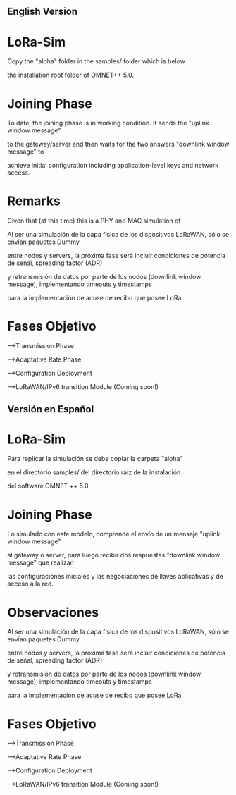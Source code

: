 ## English Version

#  LoRa-Sim

Copy the "aloha" folder in the samples/ folder which is below

the installation root folder of OMNET++ 5.0. 

# Joining Phase

To date, the joining phase is in working condition. It sends the "uplink window message"

to the gateway/server and then waits for the two answers "downlink window message" to 

achieve initial configuration including application-level keys and network access.

# Remarks

Given that (at this time) this is a PHY and MAC simulation of 

Al ser una simulación de la capa física de los dispositivos LoRaWAN, sólo se envían paquetes Dummy

entre nodos y servers, la próxima fase será incluir condiciones de potencia de señal, spreading factor (ADR)

y retransmisión de datos por parte de los nodos (downlink window message), implementando timeouts y timestamps

para la implementación de acuse de recibo que posee LoRa.

# Fases Objetivo

-->Transmission Phase

-->Adaptative Rate Phase

-->Configuration Deployment

-->LoRaWAN/IPv6 transition Module (Coming soon!)



## Versión en Español

#  LoRa-Sim

Para replicar la simulación se debe copiar la carpeta "aloha"

en el directorio samples/ del directorio raíz de la instalación

del software OMNET ++ 5.0.

# Joining Phase

Lo simulado con este modelo, comprende el envío de un mensaje "uplink window message"

al gateway o server, para luego recibir dos respuestas "downlink window message" que realizan

las configuraciones iniciales y las negociaciones de llaves aplicativas y de acceso a la red.

# Observaciones

Al ser una simulación de la capa física de los dispositivos LoRaWAN, sólo se envían paquetes Dummy

entre nodos y servers, la próxima fase será incluir condiciones de potencia de señal, spreading factor (ADR)

y retransmisión de datos por parte de los nodos (downlink window message), implementando timeouts y timestamps

para la implementación de acuse de recibo que posee LoRa.

# Fases Objetivo

-->Transmission Phase

-->Adaptative Rate Phase

-->Configuration Deployment

-->LoRaWAN/IPv6 transition Module (Coming soon!)
